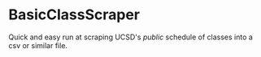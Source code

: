# BasicClassScraper
Quick and easy run at scraping UCSD's *public* schedule of classes into a csv or similar file.
